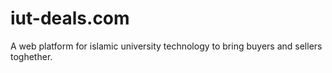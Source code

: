 # iut-deals.com
A web platform for  islamic university technology to bring buyers and sellers toghether.
